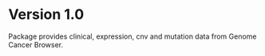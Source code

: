 # Version 1.0
Package provides clinical, expression, cnv and mutation data from Genome Cancer Browser.